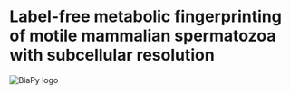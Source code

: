 # Label-free metabolic fingerprinting of motile mammalian spermatozoa with subcellular resolution

![BiaPy logo](https://raw.githubusercontent.com/https://github.com/lenkaback/FLIM-Sperm-Segmentation/master/img/58222_PWD_ex740_i25_2_14_new.png)

